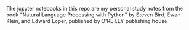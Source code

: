 The jupyter notebooks in this repo are my personal study notes from the book "Natural Language Processing with Python" by Steven Bird, Ewan Klein, and Edward Loper, published by O'REILLY publishing house. 